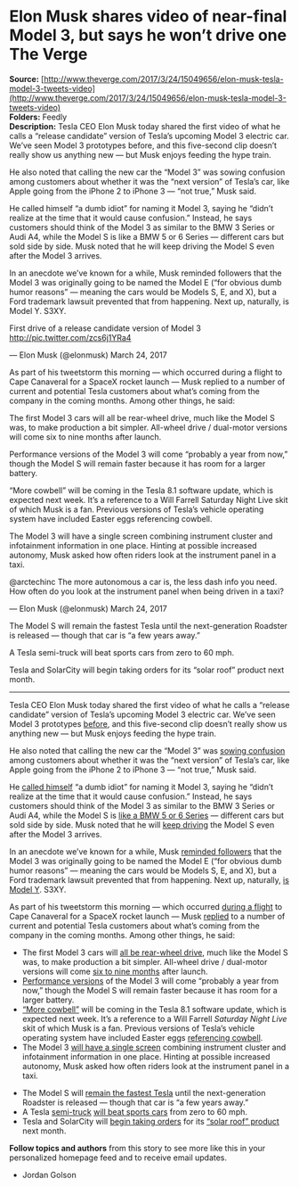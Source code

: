 # Elon Musk shares video of near-final Model 3, but says he won’t drive one The Verge

**Source:** [http://www.theverge.com/2017/3/24/15049656/elon-musk-tesla-model-3-tweets-video](http://www.theverge.com/2017/3/24/15049656/elon-musk-tesla-model-3-tweets-video)  
**Folders:** Feedly  
**Description:** Tesla CEO Elon Musk today shared the first video of what he calls a “release candidate” version of Tesla’s upcoming Model 3 electric car. We’ve seen Model 3 prototypes before, and this five-second clip doesn’t really show us anything new — but Musk enjoys feeding the hype train.

He also noted that calling the new car the “Model 3” was sowing confusion among customers about whether it was the “next version” of Tesla’s car, like Apple going from the iPhone 2 to iPhone 3 — “not true,” Musk said.

He called himself “a dumb idiot” for naming it Model 3, saying he “didn’t realize at the time that it would cause confusion.” Instead, he says customers should think of the Model 3 as similar to the BMW 3 Series or Audi A4, while the Model S is like a BMW 5 or 6 Series — different cars but sold side by side. Musk noted that he will keep driving the Model S even after the Model 3 arrives.

In an anecdote we’ve known for a while, Musk reminded followers that the Model 3 was originally going to be named the Model E (“for obvious dumb humor reasons” — meaning the cars would be Models S, E, and X), but a Ford trademark lawsuit prevented that from happening. Next up, naturally, is Model Y. S3XY.

First drive of a release candidate version of Model 3 http://pic.twitter.com/zcs6j1YRa4

— Elon Musk (@elonmusk) March 24, 2017

As part of his tweetstorm this morning — which occurred during a flight to Cape Canaveral for a SpaceX rocket launch — Musk replied to a number of current and potential Tesla customers about what’s coming from the company in the coming months. Among other things, he said:

The first Model 3 cars will all be rear-wheel drive, much like the Model S was, to make production a bit simpler. All-wheel drive / dual-motor versions will come six to nine months after launch.

Performance versions of the Model 3 will come “probably a year from now,” though the Model S will remain faster because it has room for a larger battery.

“More cowbell” will be coming in the Tesla 8.1 software update, which is expected next week. It’s a reference to a Will Farrell Saturday Night Live skit of which Musk is a fan. Previous versions of Tesla’s vehicle operating system have included Easter eggs referencing cowbell.

The Model 3 will have a single screen combining instrument cluster and infotainment information in one place. Hinting at possible increased autonomy, Musk asked how often riders look at the instrument panel in a taxi.

@arctechinc The more autonomous a car is, the less dash info you need. How often do you look at the instrument panel when being driven in a taxi?

— Elon Musk (@elonmusk) March 24, 2017

The Model S will remain the fastest Tesla until the next-generation Roadster is released — though that car is “a few years away.”

A Tesla semi-truck will beat sports cars from zero to 60 mph.

Tesla and SolarCity will begin taking orders for its “solar roof” product next month.


---

<div><div><p>Tesla CEO Elon Musk today shared the first video of what he calls a “release candidate” version of Tesla’s upcoming Model 3 electric car. We’ve seen Model 3 prototypes <a href="http://www.theverge.com/2017/3/10/14885358/tesla-model-3-prototype-video-spacex">before</a>, and this five-second clip doesn’t really show us anything new — but Musk enjoys feeding the hype train.</p></div><div><p>He also noted that calling the new car the “Model 3” was <a href="https://twitter.com/elonmusk/status/845278449811939328">sowing confusion</a> among customers about whether it was the “next version” of Tesla’s car, like Apple going from the iPhone 2 to iPhone 3 — “not true,” Musk said.</p></div><div><p>He <a href="https://twitter.com/elonmusk/status/845283534948392960">called himself</a> “a dumb idiot” for naming it Model 3, saying he “didn’t realize at the time that it would cause confusion.” Instead, he says customers should think of the Model 3 as similar to the BMW 3 Series or Audi A4, while the Model S is <a href="https://twitter.com/elonmusk/status/845282298291339267">like a BMW 5 or 6 Series</a> — different cars but sold side by side. Musk noted that he will <a href="https://twitter.com/elonmusk/status/845291536480813056">keep driving</a> the Model S even after the Model 3 arrives.</p></div><div><p>In an anecdote we’ve known for a while, Musk <a href="https://twitter.com/elonmusk/status/845280754871418880">reminded followers</a> that the Model 3 was originally going to be named the Model E (“for obvious dumb humor reasons” — meaning the cars would be Models S, E, and X), but a Ford trademark lawsuit prevented that from happening. Next up, naturally, <a href="https://twitter.com/elonmusk/status/845281547368349696">is Model Y</a>. S3XY.</p></div><div><p>As part of his tweetstorm this morning — which occurred <a href="https://twitter.com/elonmusk/status/845294161125269505">during a flight</a> to Cape Canaveral for a SpaceX rocket launch — Musk <a href="https://twitter.com/elonmusk/with_replies">replied</a> to a number of current and potential Tesla customers about what’s coming from the company in the coming months. Among other things, he said:</p></div><div><ul><li><span>The first Model 3 cars will <a href="https://twitter.com/elonmusk/status/845284390397665280">all be rear-wheel drive</a>, much like the Model S was, to make production a bit simpler. All-wheel drive / dual-motor versions will come <a href="https://twitter.com/elonmusk/status/845287981652963328">six to nine months</a> after launch.</span></li><li><span><a href="https://twitter.com/elonmusk/status/845293157977767937">Performance versions</a> of the Model 3 will come “probably a year from now,” though the Model S will remain faster because it has room for a larger battery.</span></li><li><span><a href="https://twitter.com/elonmusk/status/845287688882184192">“More cowbell”</a> will be coming in the Tesla 8.1 software update, which is expected next week. It’s a reference to a Will Farrell <em>Saturday Night Live</em> skit of which Musk is a fan. Previous versions of Tesla’s vehicle operating system have included Easter eggs <a href="http://www.theverge.com/2016/4/11/11409638/tesla-autopilot-rainbow-road-super-mario-kart">referencing cowbell</a>.</span></li><li><span>The Model 3 <a href="https://twitter.com/elonmusk/status/845285846936825856">will have a single screen</a> combining instrument cluster and infotainment information in one place. Hinting at possible increased autonomy, Musk asked how often riders look at the instrument panel in a taxi.</span></li></ul></div><div><ul><li><span>The Model S will <a href="https://twitter.com/elonmusk/status/845282934546350080">remain the fastest Tesla</a> until the next-generation Roadster is released — though that car is “a few years away.”</span></li><li><span>A Tesla <a href="http://www.theverge.com/2016/8/3/12371504/tesla-semi-truck-mini-bus-reveal-2017-musk">semi-truck</a> <a href="https://twitter.com/elonmusk/status/845290493130919936">will beat sports cars</a> from zero to 60 mph.</span></li><li><span>Tesla and SolarCity will <a href="https://twitter.com/elonmusk/status/845293825715154945">begin taking orders</a> for its <a href="http://www.theverge.com/2016/10/28/13463236/tesla-solar-roof-battery-new-elon-musk">“solar roof” product</a> next month.</span></li></ul></div><div><span><strong>Follow topics and authors</strong> from this story to see more like this in your personalized homepage feed and to receive email updates.</span><ul><li><span><span><span>Jordan Golson</span></span></span></li></ul></div></div>